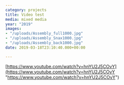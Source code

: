 ```yaml
---
category: projects
title: Video test
media: mixed media
year: "2019"
images:
- "/uploads/Assembly_full1000.jpg"
- "/uploads/Assembly_Snax1000.jpg"
- "/uploads/Assembly_back1000.jpg"
date: 2019-03-18T23:10:40.000+00:00

---
```

[https://www.youtube.com/watch?v=hnYU2J5COvY](https://www.youtube.com/watch?v=hnYU2J5COvY "https://www.youtube.com/watch?v=hnYU2J5COvY")